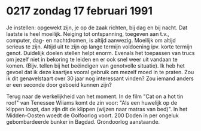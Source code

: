 # 0217 zondag 17 februari 1991
Je instellen: opgewekt zijn, je op de zaak richten, bij dag en bij nacht. Dat laatste is heel moeilijk. Neiging tot ontspanning, toegeven aan t.v., computer, dag- en nachtdromen, is altijd aanwezig. Moeilijk om altijd serieus te zijn. Altijd uit te zijn op lange termijn voldoening ipv. korte termijn genot. Duidelijk doelen stellen helpt enorm. Evenals het toepassen van trucs om jezelf niet in bekoring te leiden en er ook snel weer uit vandaan te komen. (Bijv. tellen bij het beëindigen van genotvolle situatie). Ik heb het gevoel dat ik deze kaartjes vooral gebruik om mezelf moed in te praten. Zou ik dit genavelstaart over 30 jaar nog interessant vinden? Zou iemand anders er een seconde door geboeid kunnen zijn?

Terug naar de werkelijkheid van het moment. In de film "Cat on a hot tin roof" van Tenessee Wiiams komt de zin voor: "Als een huwelijk op de klippen loopt, dan zijn dit de klippen (wijzen naar matras van bed)". In het Midden-Oosten woedt de Golfoorlog voort. 200 Doden in per ongeluk gebombardeerde bunker in Bagdad. Grondoorlog aanstaande. 